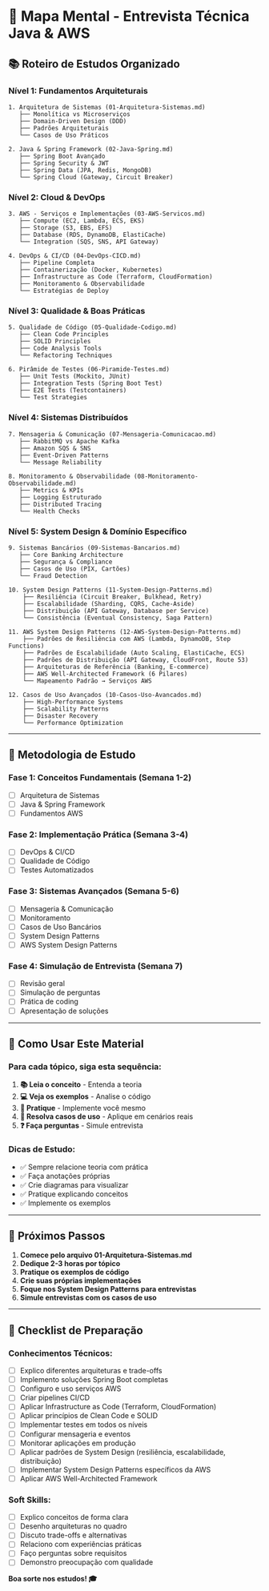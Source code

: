 # 🧠 Mapa Mental - Entrevista Técnica Java & AWS

## 📚 **Roteiro de Estudos Organizado**

### **Nível 1: Fundamentos Arquiteturais**
```
1. Arquitetura de Sistemas (01-Arquitetura-Sistemas.md)
   ├── Monolítica vs Microserviços
   ├── Domain-Driven Design (DDD)
   ├── Padrões Arquiteturais
   └── Casos de Uso Práticos

2. Java & Spring Framework (02-Java-Spring.md)
   ├── Spring Boot Avançado
   ├── Spring Security & JWT
   ├── Spring Data (JPA, Redis, MongoDB)
   └── Spring Cloud (Gateway, Circuit Breaker)
```

### **Nível 2: Cloud & DevOps**
```
3. AWS - Serviços e Implementações (03-AWS-Servicos.md)
   ├── Compute (EC2, Lambda, ECS, EKS)
   ├── Storage (S3, EBS, EFS)
   ├── Database (RDS, DynamoDB, ElastiCache)
   └── Integration (SQS, SNS, API Gateway)

4. DevOps & CI/CD (04-DevOps-CICD.md)
   ├── Pipeline Completa
   ├── Containerização (Docker, Kubernetes)
   ├── Infrastructure as Code (Terraform, CloudFormation)
   ├── Monitoramento & Observabilidade
   └── Estratégias de Deploy
```

### **Nível 3: Qualidade & Boas Práticas**
```
5. Qualidade de Código (05-Qualidade-Codigo.md)
   ├── Clean Code Principles
   ├── SOLID Principles
   ├── Code Analysis Tools
   └── Refactoring Techniques

6. Pirâmide de Testes (06-Piramide-Testes.md)
   ├── Unit Tests (Mockito, JUnit)
   ├── Integration Tests (Spring Boot Test)
   ├── E2E Tests (Testcontainers)
   └── Test Strategies
```

### **Nível 4: Sistemas Distribuídos**
```
7. Mensageria & Comunicação (07-Mensageria-Comunicacao.md)
   ├── RabbitMQ vs Apache Kafka
   ├── Amazon SQS & SNS
   ├── Event-Driven Patterns
   └── Message Reliability

8. Monitoramento & Observabilidade (08-Monitoramento-Observabilidade.md)
   ├── Metrics & KPIs
   ├── Logging Estruturado
   ├── Distributed Tracing
   └── Health Checks
```

### **Nível 5: System Design & Domínio Específico**
```
9. Sistemas Bancários (09-Sistemas-Bancarios.md)
   ├── Core Banking Architecture
   ├── Segurança & Compliance
   ├── Casos de Uso (PIX, Cartões)
   └── Fraud Detection

10. System Design Patterns (11-System-Design-Patterns.md)
    ├── Resiliência (Circuit Breaker, Bulkhead, Retry)
    ├── Escalabilidade (Sharding, CQRS, Cache-Aside)
    ├── Distribuição (API Gateway, Database per Service)
    └── Consistência (Eventual Consistency, Saga Pattern)

11. AWS System Design Patterns (12-AWS-System-Design-Patterns.md)
    ├── Padrões de Resiliência com AWS (Lambda, DynamoDB, Step Functions)
    ├── Padrões de Escalabilidade (Auto Scaling, ElastiCache, ECS)
    ├── Padrões de Distribuição (API Gateway, CloudFront, Route 53)
    ├── Arquiteturas de Referência (Banking, E-commerce)
    ├── AWS Well-Architected Framework (6 Pilares)
    └── Mapeamento Padrão → Serviços AWS

12. Casos de Uso Avançados (10-Casos-Uso-Avancados.md)
    ├── High-Performance Systems
    ├── Scalability Patterns
    ├── Disaster Recovery
    └── Performance Optimization
```

---

## 🎯 **Metodologia de Estudo**

### **Fase 1: Conceitos Fundamentais (Semana 1-2)**
- [ ] Arquitetura de Sistemas
- [ ] Java & Spring Framework
- [ ] Fundamentos AWS

### **Fase 2: Implementação Prática (Semana 3-4)**
- [ ] DevOps & CI/CD
- [ ] Qualidade de Código
- [ ] Testes Automatizados

### **Fase 3: Sistemas Avançados (Semana 5-6)**
- [ ] Mensageria & Comunicação
- [ ] Monitoramento
- [ ] Casos de Uso Bancários
- [ ] System Design Patterns
- [ ] AWS System Design Patterns

### **Fase 4: Simulação de Entrevista (Semana 7)**
- [ ] Revisão geral
- [ ] Simulação de perguntas
- [ ] Prática de coding
- [ ] Apresentação de soluções

---

## 📖 **Como Usar Este Material**

### **Para cada tópico, siga esta sequência:**

1. **📚 Leia o conceito** - Entenda a teoria
2. **💻 Veja os exemplos** - Analise o código
3. **🔨 Pratique** - Implemente você mesmo
4. **🎯 Resolva casos de uso** - Aplique em cenários reais
5. **❓ Faça perguntas** - Simule entrevista

### **Dicas de Estudo:**
- ✅ Sempre relacione teoria com prática
- ✅ Faça anotações próprias
- ✅ Crie diagramas para visualizar
- ✅ Pratique explicando conceitos
- ✅ Implemente os exemplos

---

## 🚀 **Próximos Passos**

1. **Comece pelo arquivo 01-Arquitetura-Sistemas.md**
2. **Dedique 2-3 horas por tópico**
3. **Pratique os exemplos de código**
4. **Crie suas próprias implementações**
5. **Foque nos System Design Patterns para entrevistas**
6. **Simule entrevistas com os casos de uso**

---

## 📝 **Checklist de Preparação**

### **Conhecimentos Técnicos:**
- [ ] Explico diferentes arquiteturas e trade-offs
- [ ] Implemento soluções Spring Boot completas
- [ ] Configuro e uso serviços AWS
- [ ] Criar pipelines CI/CD
- [ ] Aplicar Infrastructure as Code (Terraform, CloudFormation)
- [ ] Aplicar princípios de Clean Code e SOLID
- [ ] Implementar testes em todos os níveis
- [ ] Configurar mensageria e eventos
- [ ] Monitorar aplicações em produção
- [ ] Aplicar padrões de System Design (resiliência, escalabilidade, distribuição)
- [ ] Implementar System Design Patterns específicos da AWS
- [ ] Aplicar AWS Well-Architected Framework

### **Soft Skills:**
- [ ] Explico conceitos de forma clara
- [ ] Desenho arquiteturas no quadro
- [ ] Discuto trade-offs e alternativas
- [ ] Relaciono com experiências práticas
- [ ] Faço perguntas sobre requisitos
- [ ] Demonstro preocupação com qualidade

**Boa sorte nos estudos! 🎓** 
